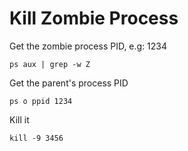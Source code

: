 # Kill Zombie Process

Get the zombie process PID, e.g: 1234

```
ps aux | grep -w Z 
```

Get the parent's process PID

```
ps o ppid 1234
```

Kill it

```
kill -9 3456
```
